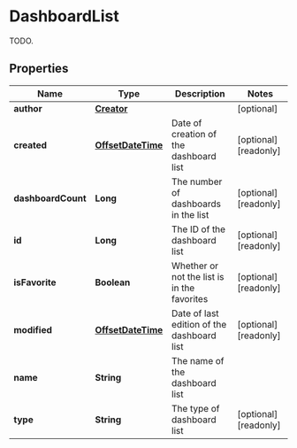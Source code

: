

# DashboardList

TODO.
## Properties

Name | Type | Description | Notes
------------ | ------------- | ------------- | -------------
**author** | [**Creator**](Creator.md) |  |  [optional]
**created** | [**OffsetDateTime**](OffsetDateTime.md) | Date of creation of the dashboard list |  [optional] [readonly]
**dashboardCount** | **Long** | The number of dashboards in the list |  [optional] [readonly]
**id** | **Long** | The ID of the dashboard list |  [optional] [readonly]
**isFavorite** | **Boolean** | Whether or not the list is in the favorites |  [optional] [readonly]
**modified** | [**OffsetDateTime**](OffsetDateTime.md) | Date of last edition of the dashboard list |  [optional] [readonly]
**name** | **String** | The name of the dashboard list | 
**type** | **String** | The type of dashboard list |  [optional] [readonly]



